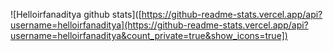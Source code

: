 ![Helloirfanaditya github stats]([https://github-readme-stats.vercel.app/api?username=helloirfanaditya](https://github-readme-stats.vercel.app/api?username=helloirfanaditya&count_private=true&show_icons=true])
